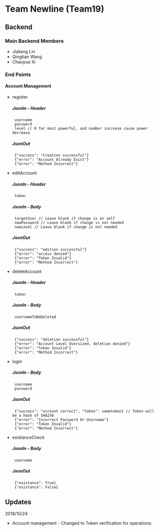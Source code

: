 # Team Newline (Team19)
## Backend

### Main Backend Members
 - Jialiang Lin
 - Qingtian Wang
 - Chaoyue Xi
 
### End Points
#### Account Management
 - register
    ##### JsonIn - Header
        username
        password
        level // 0 for most powerful, and number increase cause power decrease
    ##### JsonOut
        {"success": "Creation successful"}
        {"error": "Account Already Exist"}
        {"error": "Method Incorrect"}

 - editAccount
    ##### JsonIn - Header
        token
    ##### JsonIn - Body
        targetUser // Leave blank if change is on self
        newPassword // Leave blank if change is not needed
        newLevel // Leave blank if change is not needed
    ##### JsonOut
        {"success": "edition successful"}
        {"error": "access denied"}
        {"error": "Token Invalid"}
        {"error": "Method Incorrect"}

 - deleteAccount
    ##### JsonIn - Header
        token
    ##### JsonIn - Body
        usernameToBeDeleted
    ##### JsonOut
        {"success": "deletion successful"}
        {"error": "Account Level Oversized, deletion denied"}
        {"error": "Token Invalid"}
        {"error": "Method Incorrect"}

 - login
    ##### JsonIn - Body
        username
        password
    ##### JsonOut
        {"success": "account correct", "token": sometoken} // Token will be a hash of SHA256
        {"error": "Incorrect Password Or Username"}
        {"error": "Token Invalid"}
        {"error": "Method Incorrect"}

 - existanceCheck
    ##### JsonIn - Body
        username
    ##### JsonOut
        {"existance": True}
        {"existance": False}
        
## Updates
  2018/10/24
  - Account management - Changed to Token verification for operations.

